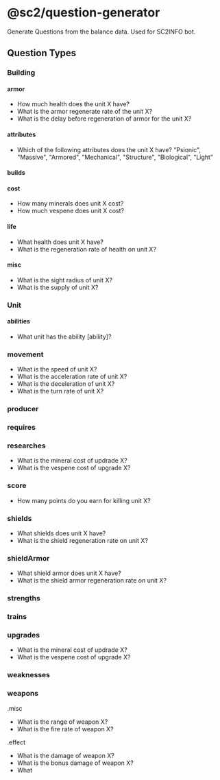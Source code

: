 # @sc2/question-generator

Generate Questions from the balance data. Used for SC2INFO bot.

## Question Types
### Building
#### armor

- How much health does the unit X have?
- What is the armor regenerate rate of the unit X?
- What is the delay before regeneration of armor for the unit X?

#### attributes

- Which of the following attributes does the unit X have?
    "Psionic",
    "Massive",
    "Armored",
    "Mechanical",
    "Structure",
    "Biological",
    "Light"

#### builds


#### cost

- How many minerals does unit X cost?
- How much vespene does unit X cost?

#### life

- What health does unit X have?
- What is the regeneration rate of health on unit X?


#### misc

- What is the sight radius of unit X?
- What is the supply of unit X?

### Unit

#### abilities

- What unit has the ability [ability]?

### movement

- What is the speed of unit X?
- What is the acceleration rate of unit X?
- What is the deceleration of unit X?
- What is the turn rate of unit X?

### producer


### requires


### researches

- What is the mineral cost of updrade X?
- What is the vespene cost of upgrade X?

### score

- How many points do you earn for killing unit X?

### shields

- What shields does unit X have?
- What is the shield regeneration rate on unit X?

### shieldArmor

- What shield armor does unit X have?
- What is the shield armor regeneration rate on unit X?

### strengths


### trains


### upgrades

- What is the mineral cost of updrade X?
- What is the vespene cost of upgrade X?

### weaknesses


### weapons

.misc
- What is the range of weapon X?
- What is the fire rate of weapon X?

.effect
- What is the damage of weapon X?
- What is the bonus damage of weapon X?
- What 
